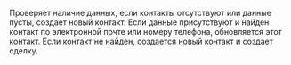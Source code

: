 Проверяет наличие данных, если контакты отсутствуют или данные пусты, создает новый контакт. 
Если данные присутствуют и найден контакт по электронной почте или номеру телефона, обновляется этот контакт. 
Если контакт не найден, создается новый контакт и создает сделку.
